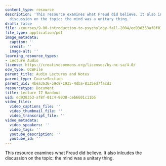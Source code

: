 ```yaml
---
content_type: resource
description: 'This resource examines what Freud did believe. It also inlcudes the
  discussion on the topic: the mind was a unitary thing.'
draft: false
file: /courses/9-00-introduction-to-psychology-fall-2004/ed930353af8f01c49038ceb6601c11b6_h17_freud.pdf
file_type: application/pdf
image_metadata:
  caption: ''
  credit: ''
  image-alt: ''
learning_resource_types:
- Lecture Audio
license: https://creativecommons.org/licenses/by-nc-sa/4.0/
ocw_type: OCWFile
parent_title: Audio Lectures and Notes
parent_type: CourseSection
parent_uid: 4bea3636-59c8-1935-4dba-8135ed7facd3
resourcetype: Document
title: Lecture 17 Handout
uid: ed930353-af8f-01c4-9038-ceb6601c11b6
video_files:
  video_captions_file: ''
  video_thumbnail_file: ''
  video_transcript_file: ''
video_metadata:
  video_speakers: ''
  video_tags: ''
  youtube_description: ''
  youtube_id: ''
---
```

This resource examines what Freud did believe. It also inlcudes the discussion on the topic: the mind was a unitary thing.